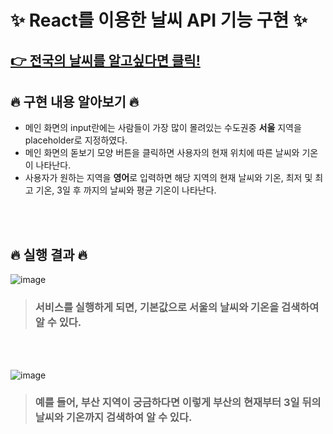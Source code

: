 # ✨ React를 이용한 날씨 API 기능 구현 ✨

## [👉 전국의 날씨를 알고싶다면 클릭!](http://localhost:3000/Weather-widget)

## 🔥 구현 내용 알아보기 🔥

* 메인 화면의 input란에는 사람들이 가장 많이 몰려있는 수도권중 **서울** 지역을 placeholder로 지정하였다.
* 메인 화면의 돋보기 모양 버튼을 클릭하면 사용자의 현재 위치에 따른 날씨와 기온이 나타난다.
* 사용자가 원하는 지역을 **영어**로 입력하면 해당 지역의 현재 날씨와 기온, 최저 및 최고 기온, 3일 후 까지의 날씨와 평균 기온이 나타난다.

<br>
<br>

## 🔥 실행 결과 🔥

![image](https://github.com/Skyllerrr/Weather-widget/assets/93968241/4a58c734-6282-41de-9200-49f9b3f6360e)

> ### 서비스를 실행하게 되면, 기본값으로 **서울의 날씨와 기온**을 검색하여 알 수 있다.

<br>
<br>

![image](https://github.com/Skyllerrr/Weather-widget/assets/93968241/5f28a047-7fa9-4212-812e-23a31dcad549)

> ### 예를 들어, 부산 지역이 궁금하다면 이렇게 **부산의 현재부터 3일 뒤의 날씨와 기온**까지 검색하여 알 수 있다.
